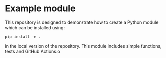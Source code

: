# Example module

This repository is designed to demonstrate how to create a Python module which can be installed using:

```
pip install -e .
```

in the local version of the repository. This module includes simple functions, tests and GitHub Actions.o



